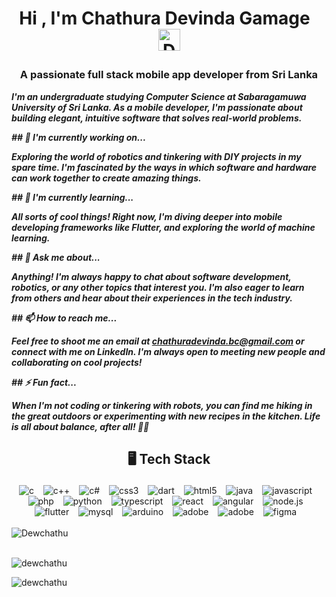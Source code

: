<!--START_SECTION:TITLE-->
# <p align = center>Hi , I'm Chathura Devinda Gamage&ensp;<img src="https://media.giphy.com/media/hvRJCLFzcasrR4ia7z/giphy.gif" alt= "Dewchathu" width="35"></p>
<!--END_SECTION:TITLE-->

<!--START_SECTION:SUBTITLE-->
### <p align = center>A passionate full stack mobile app developer from Sri Lanka</p>
<!--END_SECTION:SUBTITLE-->

<!--START_SECTION:WORK-->
***<p align = left>I'm an undergraduate studying Computer Science at Sabaragamuwa University of Sri Lanka. As a mobile developer, I'm passionate about building elegant, intuitive software that solves real-world problems.</p>***
***<p align = left></p>***
***<p align = left>## 🔭 I'm currently working on...</p>***
***<p align = left></p>***
***<p align = left>Exploring the world of robotics and tinkering with DIY projects in my spare time. I'm fascinated by the ways in which software and hardware can work together to create amazing things.</p>***
***<p align = left></p>***
***<p align = left>## 🌱 I'm currently learning...</p>***
***<p align = left></p>***
***<p align = left>All sorts of cool things! Right now, I'm diving deeper into mobile developing frameworks like Flutter, and exploring the world of machine learning.</p>***
***<p align = left></p>***
***<p align = left>## 💬 Ask me about...</p>***
***<p align = left></p>***
***<p align = left>Anything! I'm always happy to chat about software development, robotics, or any other topics that interest you. I'm also eager to learn from others and hear about their experiences in the tech industry.</p>***
***<p align = left></p>***
***<p align = left>## 📫 How to reach me...</p>***
***<p align = left></p>***
***<p align = left>Feel free to shoot me an email at chathuradevinda.bc@gmail.com or connect with me on LinkedIn. I'm always open to meeting new people and collaborating on cool projects!</p>***
***<p align = left></p>***
***<p align = left>## ⚡ Fun fact...</p>***
***<p align = left></p>***
***<p align = left>When I'm not coding or tinkering with robots, you can find me hiking in the great outdoors or experimenting with new recipes in the kitchen. Life is all about balance, after all! 🌲🍲</p>***
***<p align = left></p>***
<!--END_SECTION:WORK-->

<!--START_SECTION:SKILL-->
## <p align = center> 🖥️ 	Tech Stack </p>
<div align = center>
<img src="https://img.shields.io/badge/c-%23555555.svg?style=flat&logo=c&logoColor=white" alt=c /> 
                &ensp;
<img src="https://img.shields.io/badge/c++-%23f34b7d.svg?style=flat&logo=cplusplus&logoColor=white" alt=c++ /> 
                &ensp;
<img src="https://img.shields.io/badge/c%23-%23178600.svg?style=flat&logo=c-sharp&logoColor=white" alt=c# /> 
                &ensp;
<img src="https://img.shields.io/badge/css3-%23563d7c.svg?style=flat&logo=css3&logoColor=white" alt=css3 /> 
                &ensp;
<img src="https://img.shields.io/badge/dart-%2300B4AB.svg?style=flat&logo=dart&logoColor=white" alt=dart /> 
                &ensp;
<img src="https://img.shields.io/badge/html5-%23e34c26.svg?style=flat&logo=html5&logoColor=white" alt=html5 /> 
                &ensp;
<img src="https://img.shields.io/badge/java-%23b07219.svg?style=flat&logo=java&logoColor=white" alt=java /> 
                &ensp;
<img src="https://img.shields.io/badge/javascript-%23f1e05a.svg?style=flat&logo=javascript&logoColor=white" alt=javascript /> 
                &ensp;
<img src="https://img.shields.io/badge/php-%234F5D95.svg?style=flat&logo=php&logoColor=white" alt=php /> 
                &ensp;
<img src="https://img.shields.io/badge/python-%233572A5.svg?style=flat&logo=python&logoColor=white" alt=python /> 
                &ensp;
<img src="https://img.shields.io/badge/typescript-%233178c6.svg?style=flat&logo=typescript&logoColor=white" alt=typescript /> 
                &ensp;
<img src="https://img.shields.io/badge/react-%2361dbfb.svg?style=flat&logo=react&logoColor=white" alt=react /> 
                &ensp;
<img src="https://img.shields.io/badge/angular-%23b52e31.svg?style=flat&logo=angular&logoColor=white" alt=angular /> 
                &ensp;
<img src="https://img.shields.io/badge/node.js-%233c873a.svg?style=flat&logo=node.js&logoColor=white" alt=node.js /> 
                &ensp;
<img src="https://img.shields.io/badge/flutter-%2342A5F5.svg?style=flat&logo=flutter&logoColor=white" alt=flutter /> 
                &ensp;
<img src="https://img.shields.io/badge/mysql-%2300758f.svg?style=flat&logo=mysql&logoColor=white" alt=mysql /> 
                &ensp;
<img src="https://img.shields.io/badge/arduino-%2300979C.svg?style=flat&logo=arduino&logoColor=white" alt=arduino /> 
                &ensp;
<img src="https://img.shields.io/badge/adobe illustrator-%23bfb034.svg?style=flat&logo=adobe illustrator&logoColor=white" alt=adobe illustrator /> 
                &ensp;
<img src="https://img.shields.io/badge/adobe photoshop-%2318152E.svg?style=flat&logo=adobe photoshop&logoColor=white" alt=adobe photoshop /> 
                &ensp;
<img src="https://img.shields.io/badge/figma-%2300d47b.svg?style=flat&logo=figma&logoColor=white" alt=figma /> 
                &ensp;
</div>
<!--END_SECTION:SKILL--><br/>

<!--START_SECTION:README-STATS-->
<div align = "left">
    <img src = "https://github-readme-stats.vercel.app/api?username=Dewchathu&show_icons=true&theme=default&hide_border=false&include_all_commits=false&count_private=false" alt = "Dewchathu"/> 
</div>
<!--END_SECTION:README-STATS--><br/>

<p><img align="center" src="https://github-readme-stats.vercel.app/api/top-langs?username=dewchathu&show_icons=true&locale=en&layout=compact" alt="dewchathu" /></p>

<p><img align="center" src="https://github-readme-streak-stats.herokuapp.com/?user=dewchathu&" alt="dewchathu" /></p>



<!-- Created with CreateME profile readme generator-->
